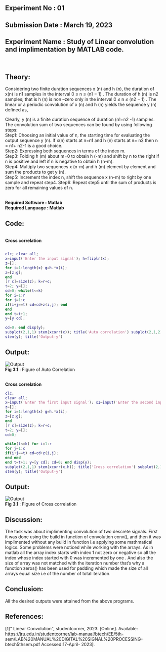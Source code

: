 ## Experiment No : 01

## Submission Date : March 19, 2023

## Experiment Name : Study of Linear convolution and implimentation by MATLAB code.

<br>

## Theory:

<p style="text-align: justify">



Considering two finite duration sequences x (n) and h (n), the duration of x(n) is n1 samples in the interval 0 ≤ n ≤ (n1 − 1) . The duration of h (n) is n2 samples; that is h (n) is non –zero only in the interval 0 ≤ n ≤ (n2 − 1) . The linear or a periodic convolution of x (n) and h (n) yields the sequence y (n) defined as,
<br>

Clearly, y (n) is a finite duration sequence of duration (n1+n2 -1) samples. The convolution sum of two sequences can be found by using following steps:
<br>
Step1: Choosing an initial value of n, the starting time for evaluating the output sequence y (n). If x(n) starts at n=n1 and h (n) starts at n= n2 then n = n1+ n2-1 is a good choice.
<br>
Step2: Expressing both sequences in terms of the index m.
<br>
Step3: Folding h (m) about m=0 to obtain h (-m) and shift by n to the right if n is positive and left if n is negative to obtain h (n-m).
<br>
Step4: Multiply two sequences x (n-m) and h (m) element by element and sum the products to get y (n).
<br>
Step5: Increment the index n, shift the sequence x (n-m) to right by one sample and repeat step4. Step6: Repeat step5 until the sum of products is zero for all remaining values of n.


</p>
<br>
<b> Required Software : Matlab</b>
<br>
<b> Required Language : Matlab</b>
<br>

## Code:
<br>
<b> Cross correlation</b>
  <br>
  
```matlab

clc; clear all;
x=input('Enter the input signal'); h=fliplr(x);
z=[];
for i=1:length(x) g=h.*x(i);
z=[z;g];
end
[r c]=size(z); k=r+c;
t=2; y=[];
cd=0; while(t<=k)
for i=1:r
for j=1:c
if(i+j==t) cd=cd+z(i,j); end
end
end t=t+1;
y=[y cd];
 
cd=0; end disp(y);
subplot(2,1,1) stem(xcorr(x)); title('Auto correlation') subplot(2,1,2);
stem(y); title('Output-y')

```

## Output:

![Output](src/auto.png)
<br>
**Fig 3.1** : Figure of Auto Correlation 

<br>
<b> Cross correlation</b>
  <br>
  
```matlab
clc;
clear all;
x=input('Enter the first input signal'); x1=input('Enter the second input signal'); h=fliplr(x1);
z=[];
for i=1:length(x) g=h.*x(i);
z=[z;g];
end
[r c]=size(z); k=r+c;
t=2; y=[];
cd=0;
 
while(t<=k) for i=1:r
for j=1:c
if(i+j==t) cd=cd+z(i,j);
end end
end t=t+1; y=[y cd]; cd=0; end disp(y);
subplot(2,1,1) stem(xcorr(x,h)); title('Cross correlation') subplot(2,1,2);
stem(y); title('Output-y')

```

## Output:

![Output](src/cross.png)
<br>
**Fig 3.1** : Figure of Cross correlation
<br>


## Discussion:

<p style="text-align: justify">

The task was about implimenting convolution of two descrete signals. First it was done using the build in function of convolution conv(), and then it was implimented without any build in function i.e applying some mathmatical logics.
Some problems were noticed while working with the arrays. As in matlab all the array index starts with index 1 not zero or negative so all the index whose index started with 0 was incremented by one . And also the size of array was not matched with the iteration number that’s why a function zeros() has been used for padding which made the size of all arrays equal size i.e of the number of total iteration.


## Conclusion:

<p style="text-align: justify">

All the desired outputs were attained from the above programs.

</p>

## References:
[1]" Linear Convolution", studentcorner, 2023. [Online]. Available: https://jru.edu.in/studentcorner/lab-manual/btech/EE/5th- sem/LAB%20MANUAL%20DIGITAL%20SIGNAL%20PROCESSING-btech5thsem.pdf
Accessed:17-April- 2023].



